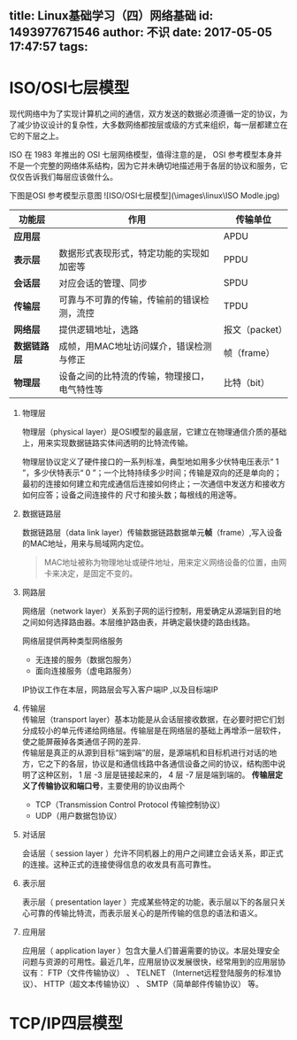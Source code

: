 title: Linux基础学习（四）网络基础
id: 1493977671546
author: 不识
date: 2017-05-05 17:47:57
tags:
---


# ISO/OSI七层模型
现代网络中为了实现计算机之间的通信，双方发送的数据必须遵循一定的协议，为了减少协议设计的复杂性，大多数网络都按层或级的方式来组织，每一层都建立在它的下层之上。

ISO 在 1983 年推出的 OSI 七层网络模型，值得注意的是， OSI 参考模型本身并不是一个完整的网络体系结构，因为它并未确切地描述用于各层的协议和服务，它仅仅告诉我们每层应该做什么。

<!-- more -->

下图是OSI 参考模型示意图
![ISO/OSI七层模型](\images\linux\ISO Modle.jpg)

|功能层|作用|传输单位|
|------|----|--------|
|**应用层**||APDU|
|**表示层**|数据形式表现形式，特定功能的实现如加密等|PPDU|
|**会话层**|对应会话的管理、同步|SPDU|
|**传输层**|可靠与不可靠的传输，传输前的错误检测，流控|TPDU|
|**网络层**|提供逻辑地址，选路|报文（packet）|
|**数据链路层**|成帧，用MAC地址访问媒介，错误检测与修正|帧（frame）|
|**物理层**|设备之间的比特流的传输，物理接口，电气特性等|比特（bit）|
1. 物理层

	物理层（physical layer）是OSI模型的最底层，它建立在物理通信介质的基础上，用来实现数据链路实体间透明的比特流传输。

	物理层协议定义了硬件接口的一系列标准，典型地如用多少伏特电压表示“ 1 ”，多少伏特表示“ 0 ”；一个比特持续多少时间；传输是双向的还是单向的；最初的连接如何建立和完成通信后连接如何终止；一次通信中发送方和接收方如何应答；设备之间连接件的 尺寸和接头数；每根线的用途等。

2. 数据链路层

	数据链路层（data link layer）传输数据链路数据单元**帧**（frame）,写入设备的MAC地址，用来与局域网内定位。
    > MAC地址被称为物理地址或硬件地址，用来定义网络设备的位置，由网卡来决定，是固定不变的。
    
3. 网路层

	网络层（network layer）关系到子网的运行控制，用爱确定从源端到目的地之间如何选择路由器。本层维护路由表，并确定最快捷的路由线路。
    
   网络层提供两种类型网络服务   
    - 无连接的服务（数据包服务）
    - 面向连接服务（虚电路服务）
    
    IP协议工作在本层，网路层会写入客户端IP ,以及目标端IP  
4. 传输层  
	传输层（transport layer）基本功能是从会话层接收数据，在必要时把它们划分成较小的单元传递给网络层。传输层是在网络层的基础上再增添一层软件，使之能屏蔽掉各类通信子网的差异.   
   传输层是真正的从源到目标“端到端”的层，是源端机和目标机进行对话的地方，它之下的各层，协议是和通信线路中各通信设备之间的协议，结构图中说明了这种区别， 1 层 -3 层是链接起来的， 4 层 -7 层是端到端的。
   **传输层定义了传输协议和端口号**，主要使用的协议由两个
   - TCP（Transmission Control Protocol 传输控制协议）
   - UDP（用户数据包协议）
   
5. 对话层
 
	会话层（ session layer ）允许不同机器上的用户之间建立会话关系，即正式的连接。这种正式的连接使得信息的收发具有高可靠性。
    
6. 表示层

	表示层（ presentation layer ）完成某些特定的功能，表示层以下的各层只关心可靠的传输比特流，而表示层关心的是所传输的信息的语法和语义。
     
7. 应用层

	应用层（ application layer ）包含大量人们普遍需要的协议。本层处理安全问题与资源的可用性。最近几年，应用层协议发展很快，经常用到的应用层协议有： FTP（文件传输协议） 、 TELNET （Internet远程登陆服务的标准协议）、 HTTP（超文本传输协议） 、 SMTP（简单邮件传输协议） 等。

# TCP/IP四层模型

